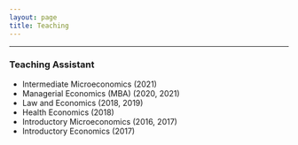 ```yaml
---
layout: page
title: Teaching
---
```


<hr>

### Teaching Assistant

* Intermediate Microeconomics (2021)
* Managerial Economics (MBA) (2020, 2021)
* Law and Economics (2018, 2019)
* Health Economics (2018)
* Introductory Microeconomics (2016, 2017)
* Introductory Economics (2017)
